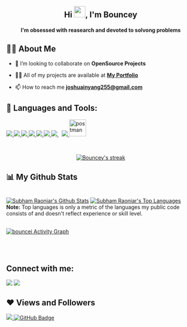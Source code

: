 

<h2 align="center">Hi <img src="https://raw.githubusercontent.com/MartinHeinz/MartinHeinz/master/wave.gif" width="30px">, I'm Bouncey</h2>
<h4 align="center"> I'm obsessed with reasearch and devoted to solvong problems</h4>


## 🙋‍♂️ About Me

- 👯 I’m looking to collaborate on **OpenSource Projects**

- 👨‍💻 All of my projects are available at **[My Portfolio](https://bouncei.herokuapp.com)**

- 📫 How to reach me **joshuainyang255@gmail.com**

## 🚀 Languages and Tools:

<p align="left"> 
    <a href="https://www.python.org" target="_blank"> <img src="https://img.icons8.com/color/48/000000/python.png"/> </a> 
    <a href="https://reactjs.org/" target="_blank"> <img src="https://img.icons8.com/color/48/000000/react-native.png"/> </a>
    <a href="https://developer.mozilla.org/en-US/docs/Web/JavaScript" target="_blank"> <img src="https://img.icons8.com/color/48/000000/javascript.png"/> </a> 
    <a href="https://www.w3.org/html/" target="_blank"> <img src="https://img.icons8.com/color/48/000000/html-5.png"/> </a> 
    <a href="https://www.w3schools.com/css/" target="_blank"> <img src="https://img.icons8.com/color/48/000000/css3.png"/> </a> 
    <a href="https://getbootstrap.com" target="_blank"> <img src="https://img.icons8.com/color/48/000000/bootstrap.png"/> </a> 
    <a style="padding-right:8px;" href="https://www.mysql.com/" target="_blank"> <img src="https://img.icons8.com/fluent/50/000000/mysql-logo.png"/> </a>
    <a href="https://firebase.google.com/" target="_blank"> <img src="https://img.icons8.com/color/48/000000/firebase.png"/> </a> 
    <a href="https://postman.com" target="_blank"> <img src="https://www.vectorlogo.zone/logos/getpostman/getpostman-icon.svg" alt="postman" width="45" height="45"/></a>
</p>

<!-- [![React Badge](https://img.shields.io/badge/-React-61DBFB?style=for-the-badge&labelColor=black&logo=react&logoColor=61DBFB)](#)  [![Javascript Badge](https://img.shields.io/badge/-Javascript-F0DB4F?style=for-the-badge&labelColor=black&logo=javascript&logoColor=F0DB4F)](#) [![Typescript Badge](https://img.shields.io/badge/-Typescript-007acc?style=for-the-badge&labelColor=black&logo=typescript&logoColor=007acc)](#) [![Nodejs Badge](https://img.shields.io/badge/-Nodejs-3C873A?style=for-the-badge&labelColor=black&logo=node.js&logoColor=3C873A)](#) [![GraphQL Badge](https://img.shields.io/badge/-GraphQl-e535ab?style=for-the-badge&labelColor=black&logo=node.js&logoColor=e535ab)](#) -->
<br/>

<p align="center">
    <a href="https://github.com/bouncei/github-readme-streak-stats">
        <img title="🔥 Get streak stats for your profile at git.io/streak-stats" alt="Bouncey's streak" src="https://github-readme-streak-stats.herokuapp.com/?user=bouncei&theme=black-ice&hide_border=true&stroke=0000&background=060A0CD0"/>
    </a>
 
</p>

## 📊 My Github Stats

  <br/>
    <a href="https://github.com/bouncei/github-readme-stats"><img alt="Subham Raoniar's Github Stats" src="https://github-readme-stats.vercel.app/api?username=bouncei&show_icons=true&count_private=true&theme=react&hide_border=true&bg_color=0D1117" /></a>
  <a href="https://github.com/bouncei/github-readme-stats"><img alt="Subham Raoniar's Top Languages" src="https://github-readme-stats.vercel.app/api/top-langs/?username=bouncei&langs_count=8&count_private=true&layout=compact&theme=react&hide_border=true&bg_color=0D1117" /></a>
  <br/>
  <b>Note:</b> Top languages is only a metric of the languages my public code consists of and doesn't reflect experience or skill level.


<br/>
<br/>

<a href="https://github.com/bouncei/github-readme-activity-graph"><img alt="bouncei Activity Graph" src="https://activity-graph.herokuapp.com/graph?username=bouncei&bg_color=0D1117&color=5BCDEC&line=5BCDEC&point=FFFFFF&hide_border=true" /></a>

<br/>
<br/>

## Connect with me:
<p align="left">

<a href = "https://www.linkedin.com/in/bouncei/"><img src="https://img.icons8.com/fluent/48/000000/linkedin.png"/></a>
<a href = "https://github.com/bouncei"><img src="https://img.icons8.com/fluent/48/000000/twitter.png"/></a>

</p>

## ❤ Views and Followers
<a href="https://github.com/Meghna-DAS/github-profile-views-counter">
    <img src="https://komarev.com/ghpvc/?username=bouncei">
</a>
<a href="https://github.com/bouncei?tab=followers"><img src="https://img.shields.io/github/followers/bouncei?label=Followers&style=social" alt="GitHub Badge"></a>

